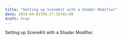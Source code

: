 ```yaml
---
title: "Setting up SceneKit with a Shader Modifier"
date: 2019-04-01T09:17:32+02:00
draft: true
---
```

Setting up SceneKit with a Shader Modifier.